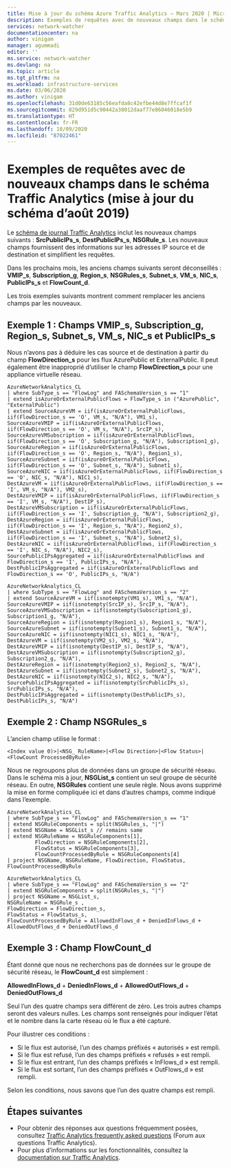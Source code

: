 ```yaml
---
title: Mise à jour du schéma Azure Traffic Analytics – Mars 2020 | Microsoft Docs
description: Exemples de requêtes avec de nouveaux champs dans le schéma Traffic Analytics.
services: network-watcher
documentationcenter: na
author: vinigam
manager: agummadi
editor: ''
ms.service: network-watcher
ms.devlang: na
ms.topic: article
ms.tgt_pltfrm: na
ms.workload: infrastructure-services
ms.date: 03/06/2020
ms.author: vinigam
ms.openlocfilehash: 31d0de63185c56eafda8c42efbe44d8e7ffcaf1f
ms.sourcegitcommit: 829d951d5c90442a38012daaf77e86046018e5b9
ms.translationtype: HT
ms.contentlocale: fr-FR
ms.lasthandoff: 10/09/2020
ms.locfileid: "87022461"
---
```

# <a name="sample-queries-with-new-fields-in-the-traffic-analytics-schema-august-2019-schema-update"></a>Exemples de requêtes avec de nouveaux champs dans le schéma Traffic Analytics (mise à jour du schéma d’août 2019)

Le [schéma de journal Traffic Analytics](https://docs.microsoft.com/azure/network-watcher/traffic-analytics-schema) inclut les nouveaux champs suivants : **SrcPublicIPs_s**, **DestPublicIPs_s**, **NSGRule_s**. Les nouveaux champs fournissent des informations sur les adresses IP source et de destination et simplifient les requêtes.

Dans les prochains mois, les anciens champs suivants seront déconseillés : **VMIP_s**, **Subscription_g**, **Region_s**, **NSGRules_s**, **Subnet_s**, **VM_s**, **NIC_s**, **PublicIPs_s** et **FlowCount_d**.

Les trois exemples suivants montrent comment remplacer les anciens champs par les nouveaux.

## <a name="example-1-vmip_s-subscription_g-region_s-subnet_s-vm_s-nic_s-and-publicips_s-fields"></a>Exemple 1 : Champs VMIP_s, Subscription_g, Region_s, Subnet_s, VM_s, NIC_s et PublicIPs_s

Nous n’avons pas à déduire les cas source et de destination à partir du champ **FlowDirection_s** pour les flux AzurePublic et ExternalPublic. Il peut également être inapproprié d’utiliser le champ **FlowDirection_s** pour une appliance virtuelle réseau.

```Old Kusto query
AzureNetworkAnalytics_CL
| where SubType_s == "FlowLog" and FASchemaVersion_s == "1"
| extend isAzureOrExternalPublicFlows = FlowType_s in ("AzurePublic", "ExternalPublic")
| extend SourceAzureVM = iif(isAzureOrExternalPublicFlows, iif(FlowDirection_s == 'O', VM_s, "N/A"), VM1_s),
SourceAzureVMIP = iif(isAzureOrExternalPublicFlows, iif(FlowDirection_s == 'O', VM_s, "N/A"), SrcIP_s),
SourceAzureVMSubscription = iif(isAzureOrExternalPublicFlows, iif(FlowDirection_s == 'O', Subscription_g, "N/A"), Subscription1_g),
SourceAzureRegion = iif(isAzureOrExternalPublicFlows, iif(FlowDirection_s == 'O', Region_s, "N/A"), Region1_s),
SourceAzureSubnet = iif(isAzureOrExternalPublicFlows, iif(FlowDirection_s == 'O', Subnet_s, "N/A"), Subnet1_s),
SourceAzureNIC = iif(isAzureOrExternalPublicFlows, iif(FlowDirection_s == 'O', NIC_s, "N/A"), NIC1_s),
DestAzureVM = iif(isAzureOrExternalPublicFlows, iif(FlowDirection_s == 'I', VM_s, "N/A"), VM2_s),
DestAzureVMIP = iif(isAzureOrExternalPublicFlows, iif(FlowDirection_s == 'I', VM_s, "N/A"), DestIP_s),
DestAzureVMSubscription = iif(isAzureOrExternalPublicFlows, iif(FlowDirection_s == 'I', Subscription_g, "N/A"), Subscription2_g),
DestAzureRegion = iif(isAzureOrExternalPublicFlows, iif(FlowDirection_s == 'I', Region_s, "N/A"), Region2_s),
DestAzureSubnet = iif(isAzureOrExternalPublicFlows, iif(FlowDirection_s == 'I', Subnet_s, "N/A"), Subnet2_s),
DestAzureNIC = iif(isAzureOrExternalPublicFlows, iif(FlowDirection_s == 'I', NIC_s, "N/A"), NIC2_s),
SourcePublicIPsAggregated = iif(isAzureOrExternalPublicFlows and FlowDirection_s == 'I', PublicIPs_s, "N/A"),
DestPublicIPsAggregated = iif(isAzureOrExternalPublicFlows and FlowDirection_s == 'O', PublicIPs_s, "N/A")
```


```New Kusto query
AzureNetworkAnalytics_CL
| where SubType_s == "FlowLog" and FASchemaVersion_s == "2"
| extend SourceAzureVM = iif(isnotempty(VM1_s), VM1_s, "N/A"),
SourceAzureVMIP = iif(isnotempty(SrcIP_s), SrcIP_s, "N/A"),
SourceAzureVMSubscription = iif(isnotempty(Subscription1_g), Subscription1_g, "N/A"),
SourceAzureRegion = iif(isnotempty(Region1_s), Region1_s, "N/A"),
SourceAzureSubnet = iif(isnotempty(Subnet1_s), Subnet1_s, "N/A"),
SourceAzureNIC = iif(isnotempty(NIC1_s), NIC1_s, "N/A"),
DestAzureVM = iif(isnotempty(VM2_s), VM2_s, "N/A"),
DestAzureVMIP = iif(isnotempty(DestIP_s), DestIP_s, "N/A"),
DestAzureVMSubscription = iif(isnotempty(Subscription2_g), Subscription2_g, "N/A"),
DestAzureRegion = iif(isnotempty(Region2_s), Region2_s, "N/A"),
DestAzureSubnet = iif(isnotempty(Subnet2_s), Subnet2_s, "N/A"),
DestAzureNIC = iif(isnotempty(NIC2_s), NIC2_s, "N/A"),
SourcePublicIPsAggregated = iif(isnotempty(SrcPublicIPs_s), SrcPublicIPs_s, "N/A"),
DestPublicIPsAggregated = iif(isnotempty(DestPublicIPs_s), DestPublicIPs_s, "N/A")
```

## <a name="example-2-nsgrules_s-field"></a>Exemple 2 : Champ NSGRules_s

L’ancien champ utilise le format :

`<Index value 0)>|<NSG_ RuleName>|<Flow Direction>|<Flow Status>|<FlowCount ProcessedByRule>`

Nous ne regroupons plus de données dans un groupe de sécurité réseau. Dans le schéma mis à jour, **NSGList_s** contient un seul groupe de sécurité réseau. En outre, **NSGRules** contient une seule règle. Nous avons supprimé la mise en forme compliquée ici et dans d’autres champs, comme indiqué dans l’exemple.

```Old Kusto query
AzureNetworkAnalytics_CL
| where SubType_s == "FlowLog" and FASchemaVersion_s == "1"
| extend NSGRuleComponents = split(NSGRules_s, "|")
| extend NSGName = NSGList_s // remains same
| extend NSGRuleName = NSGRuleComponents[1],
         FlowDirection = NSGRuleComponents[2],
         FlowStatus = NSGRuleComponents[3],
         FlowCountProcessedByRule = NSGRuleComponents[4]
| project NSGName, NSGRuleName, FlowDirection, FlowStatus, FlowCountProcessedByRule
```

```New Kusto query
AzureNetworkAnalytics_CL
| where SubType_s == "FlowLog" and FASchemaVersion_s == "2"
| extend NSGRuleComponents = split(NSGRules_s, "|")
| project NSGName = NSGList_s,
NSGRuleName = NSGRule_s ,
FlowDirection = FlowDirection_s,
FlowStatus = FlowStatus_s,
FlowCountProcessedByRule = AllowedInFlows_d + DeniedInFlows_d + AllowedOutFlows_d + DeniedOutFlows_d
```

## <a name="example-3-flowcount_d-field"></a>Exemple 3 : Champ FlowCount_d

Étant donné que nous ne recherchons pas de données sur le groupe de sécurité réseau, le **FlowCount_d** est simplement :

**AllowedInFlows_d** + **DeniedInFlows_d** + **AllowedOutFlows_d** + **DeniedOutFlows_d**

Seul l’un des quatre champs sera différent de zéro. Les trois autres champs seront des valeurs nulles. Les champs sont renseignés pour indiquer l’état et le nombre dans la carte réseau où le flux a été capturé.

Pour illustrer ces conditions :

- Si le flux est autorisé, l’un des champs préfixés « autorisés » est rempli.
- Si le flux est refusé, l’un des champs préfixés « refusés » est rempli.
- Si le flux est entrant, l’un des champs préfixés « InFlows_d » est rempli.
- Si le flux est sortant, l’un des champs préfixés « OutFlows_d » est rempli.

Selon les conditions, nous savons que l’un des quatre champs est rempli.

## <a name="next-steps"></a>Étapes suivantes

- Pour obtenir des réponses aux questions fréquemment posées, consultez [Traffic Analytics frequently asked questions](traffic-analytics-faq.md) (Forum aux questions Traffic Analytics).
- Pour plus d’informations sur les fonctionnalités, consultez la [documentation sur Traffic Analytics](traffic-analytics.md).
